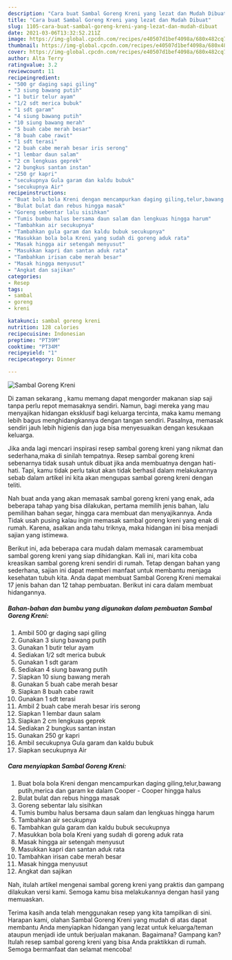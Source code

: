 ```yaml
---
description: "Cara buat Sambal Goreng Kreni yang lezat dan Mudah Dibuat"
title: "Cara buat Sambal Goreng Kreni yang lezat dan Mudah Dibuat"
slug: 1105-cara-buat-sambal-goreng-kreni-yang-lezat-dan-mudah-dibuat
date: 2021-03-06T13:32:52.211Z
image: https://img-global.cpcdn.com/recipes/e40507d1bef4098a/680x482cq70/sambal-goreng-kreni-foto-resep-utama.jpg
thumbnail: https://img-global.cpcdn.com/recipes/e40507d1bef4098a/680x482cq70/sambal-goreng-kreni-foto-resep-utama.jpg
cover: https://img-global.cpcdn.com/recipes/e40507d1bef4098a/680x482cq70/sambal-goreng-kreni-foto-resep-utama.jpg
author: Alta Terry
ratingvalue: 3.2
reviewcount: 11
recipeingredient:
- "500 gr daging sapi giling"
- "3 siung bawang putih"
- "1 butir telur ayam"
- "1/2 sdt merica bubuk"
- "1 sdt garam"
- "4 siung bawang putih"
- "10 siung bawang merah"
- "5 buah cabe merah besar"
- "8 buah cabe rawit"
- "1 sdt terasi"
- "2 buah cabe merah besar iris serong"
- "1 lembar daun salam"
- "2 cm lengkuas geprek"
- "2 bungkus santan instan"
- "250 gr kapri"
- "secukupnya Gula garam dan kaldu bubuk"
- "secukupnya Air"
recipeinstructions:
- "Buat bola bola Kreni dengan mencampurkan daging giling,telur,bawang putih,merica dan garam ke dalam Cooper Cooper hingga halus"
- "Bulat bulat dan rebus hingga masak"
- "Goreng sebentar lalu sisihkan"
- "Tumis bumbu halus bersama daun salam dan lengkuas hingga harum"
- "Tambahkan air secukupnya"
- "Tambahkan gula garam dan kaldu bubuk secukupnya"
- "Masukkan bola bola Kreni yang sudah di goreng aduk rata"
- "Masak hingga air setengah menyusut"
- "Masukkan kapri dan santan aduk rata"
- "Tambahkan irisan cabe merah besar"
- "Masak hingga menyusut"
- "Angkat dan sajikan"
categories:
- Resep
tags:
- sambal
- goreng
- kreni

katakunci: sambal goreng kreni 
nutrition: 128 calories
recipecuisine: Indonesian
preptime: "PT39M"
cooktime: "PT34M"
recipeyield: "1"
recipecategory: Dinner

---
```



![Sambal Goreng Kreni](https://img-global.cpcdn.com/recipes/e40507d1bef4098a/680x482cq70/sambal-goreng-kreni-foto-resep-utama.jpg)

Di zaman  sekarang , kamu memang dapat mengorder makanan siap saji tanpa perlu repot memasaknya sendiri. Namun, bagi mereka yang mau menyajikan hidangan eksklusif bagi keluarga tercinta, maka kamu memang lebih bagus menghidangkannya dengan tangan sendiri. Pasalnya, memasak sendiri jauh lebih higienis dan juga bisa menyesuaikan dengan kesukaan keluarga.

Jika anda lagi mencari inspirasi resep sambal goreng kreni yang nikmat dan sederhana,maka di sinilah tempatnya. Resep sambal goreng kreni  sebenarnya tidak susah untuk dibuat jika anda membuatnya dengan hati-hati. Tapi, kamu tidak perlu takut akan tidak berhasil dalam melakukannya 
sebab dalam artikel ini kita akan mengupas sambal goreng kreni dengan teliti.  



Nah buat anda yang akan memasak sambal goreng kreni yang enak, ada beberapa tahap yang bisa dilakukan, pertama memilih jenis bahan, lalu pemilihan bahan segar, hingga cara membuat dan menyajikannya. Anda Tidak usah pusing kalau ingin memasak sambal goreng kreni yang enak di rumah. Karena, asalkan anda  tahu triknya, maka hidangan ini bisa menjadi sajian yang istimewa.

Berikut ini, ada beberapa cara mudah dalam memasak caramembuat sambal goreng kreni yang siap dihidangkan. Kali ini, mari kita coba kreasikan sambal goreng kreni sendiri di rumah. Tetap dengan bahan yang sederhana, sajian ini dapat memberi manfaat untuk membantu menjaga kesehatan tubuh kita. Anda dapat membuat Sambal Goreng Kreni memakai 17 jenis bahan dan 12 tahap pembuatan. Berikut ini cara dalam membuat hidangannya.

<!--inarticleads1-->

##### Bahan-bahan dan bumbu yang digunakan dalam pembuatan Sambal Goreng Kreni:

1. Ambil 500 gr daging sapi giling
1. Gunakan 3 siung bawang putih
1. Gunakan 1 butir telur ayam
1. Sediakan 1/2 sdt merica bubuk
1. Gunakan 1 sdt garam
1. Sediakan 4 siung bawang putih
1. Siapkan 10 siung bawang merah
1. Gunakan 5 buah cabe merah besar
1. Siapkan 8 buah cabe rawit
1. Gunakan 1 sdt terasi
1. Ambil 2 buah cabe merah besar iris serong
1. Siapkan 1 lembar daun salam
1. Siapkan 2 cm lengkuas geprek
1. Sediakan 2 bungkus santan instan
1. Gunakan 250 gr kapri
1. Ambil secukupnya Gula garam dan kaldu bubuk
1. Siapkan secukupnya Air




<!--inarticleads2-->

##### Cara menyiapkan Sambal Goreng Kreni:

1. Buat bola bola Kreni dengan mencampurkan daging giling,telur,bawang putih,merica dan garam ke dalam Cooper - Cooper hingga halus
1. Bulat bulat dan rebus hingga masak
1. Goreng sebentar lalu sisihkan
1. Tumis bumbu halus bersama daun salam dan lengkuas hingga harum
1. Tambahkan air secukupnya
1. Tambahkan gula garam dan kaldu bubuk secukupnya
1. Masukkan bola bola Kreni yang sudah di goreng aduk rata
1. Masak hingga air setengah menyusut
1. Masukkan kapri dan santan aduk rata
1. Tambahkan irisan cabe merah besar
1. Masak hingga menyusut
1. Angkat dan sajikan




Nah, itulah artikel mengenai  sambal goreng kreni  yang praktis dan gampang dilakukan versi kami. Semoga kamu bisa melakukannya dengan hasil yang memuaskan. 

Terima kasih anda telah menggunakan resep yang kita tampilkan di sini. Harapan kami, olahan  Sambal Goreng Kreni yang mudah di atas dapat membantu Anda menyiapkan hidangan yang lezat untuk keluarga/teman ataupun menjadi ide untuk berjualan makanan. Bagaimana? Gampang kan? Itulah resep sambal goreng kreni yang bisa Anda praktikkan di rumah. Semoga bermanfaat dan selamat mencoba!

